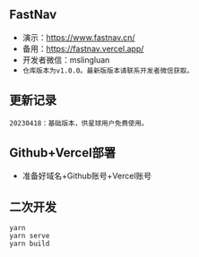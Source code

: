 ## FastNav

- 演示：https://www.fastnav.cn/
- 备用：https://fastnav.vercel.app/
- 开发者微信：mslingluan
- `仓库版本为v1.0.0。最新版版本请联系开发者微信获取。`

## 更新记录
```
20230418：基础版本，供星球用户免费使用。
```


## Github+Vercel部署
- 准备好域名+Github账号+Vercel账号

## 二次开发
```
yarn
yarn serve
yarn build
```






